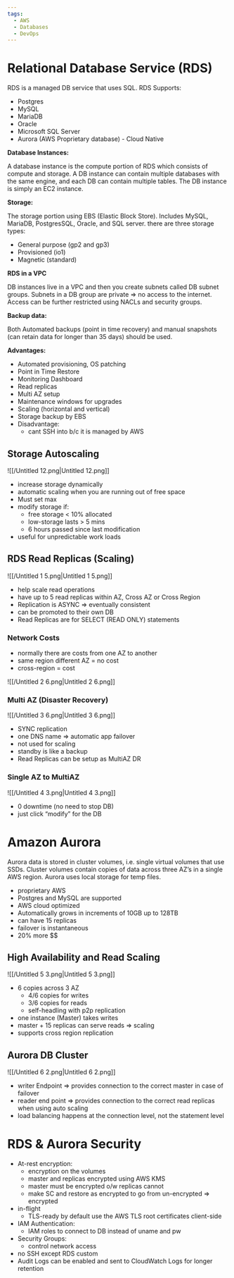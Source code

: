 ```yaml
---
tags:
  - AWS
  - Databases
  - DevOps
---
```

# Relational Database Service (RDS)

RDS is a managed DB service that uses SQL. RDS Supports:

- Postgres
- MySQL
- MariaDB
- Oracle
- Microsoft SQL Server
- Aurora (AWS Proprietary database) - Cloud Native

**Database Instances:**

A database instance is the compute portion of RDS which consists of compute and storage. A DB instance can contain multiple databases with the same engine, and each DB can contain multiple tables. The DB instance is simply an EC2 instance.

**Storage:**

The storage portion using EBS (Elastic Block Store). Includes MySQL, MariaDB, PostgresSQL, Oracle, and SQL server. there are three storage types:

- General purpose (gp2 and gp3)
- Provisioned (io1)
- Magnetic (standard)

**RDS in a VPC**

DB instances live in a VPC and then you create subnets called DB subnet groups. Subnets in a DB group are private ⇒ no access to the internet. Access can be further restricted using NACLs and security groups.

**Backup data:**

Both Automated backups (point in time recovery) and manual snapshots (can retain data for longer than 35 days) should be used.

**Advantages:**

- Automated provisioning, OS patching
- Point in Time Restore
- Monitoring Dashboard
- Read replicas
- Multi AZ setup
- Maintenance windows for upgrades
- Scaling (horizontal and vertical)
- Storage backup by EBS
- Disadvantage:
    - cant SSH into b/c it is managed by AWS

## Storage Autoscaling

![[/Untitled 12.png|Untitled 12.png]]

- increase storage dynamically
- automatic scaling when you are running out of free space
- Must set max
- modify storage if:
    - free storage < 10% allocated
    - low-storage lasts > 5 mins
    - 6 hours passed since last modification
- useful for unpredictable work loads

## RDS Read Replicas (Scaling)

![[/Untitled 1 5.png|Untitled 1 5.png]]

- help scale read operations
- have up to 5 read replicas within AZ, Cross AZ or Cross Region
- Replication is ASYNC ⇒ eventually consistent
- can be promoted to their own DB
- Read Replicas are for SELECT (READ ONLY) statements

### Network Costs

- normally there are costs from one AZ to another
- same region different AZ = no cost
- cross-region = cost

![[/Untitled 2 6.png|Untitled 2 6.png]]

  

### Multi AZ (Disaster Recovery)

![[/Untitled 3 6.png|Untitled 3 6.png]]

- SYNC replication
- one DNS name ⇒ automatic app failover
- not used for scaling
- standby is like a backup
- Read Replicas can be setup as MultiAZ DR

### Single AZ to MultiAZ

![[/Untitled 4 3.png|Untitled 4 3.png]]

- 0 downtime (no need to stop DB)
- just click “modify” for the DB

  

# Amazon Aurora

Aurora data is stored in cluster volumes, i.e. single virtual volumes that use SSDs. Cluster volumes contain copies of data across three AZ’s in a single AWS region. Aurora uses local storage for temp files.

- proprietary AWS
- Postgres and MySQL are supported
- AWS cloud optimized
- Automatically grows in increments of 10GB up to 128TB
- can have 15 replicas
- failover is instantaneous
- 20% more $$

## High Availability and Read Scaling

![[/Untitled 5 3.png|Untitled 5 3.png]]

- 6 copies across 3 AZ
    - 4/6 copies for writes
    - 3/6 copies for reads
    - self-headling with p2p replication
- one instance (Master) takes writes
- master + 15 replicas can serve reads ⇒ scaling
- supports cross region replication

## Aurora DB Cluster

![[/Untitled 6 2.png|Untitled 6 2.png]]

- writer Endpoint ⇒ provides connection to the correct master in case of failover
- reader end point ⇒ provides connection to the correct read replicas when using auto scaling
- load balancing happens at the connection level, not the statement level

# RDS & Aurora Security

- At-rest encryption:
    - encryption on the volumes
    - master and replicas encrypted using AWS KMS
    - master must be encrypted o/w replicas cannot
    - make SC and restore as encrypted to go from un-encrypted ⇒ encrypted
- in-flight
    - TLS-ready by default use the AWS TLS root certificates client-side
- IAM Authentication:
    - IAM roles to connect to DB instead of uname and pw
- Security Groups:
    - control network access
- no SSH except RDS custom
- Audit Logs can be enabled and sent to CloudWatch Logs for longer retention